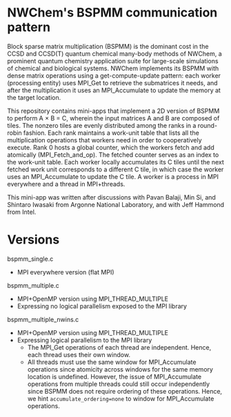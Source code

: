 # NWChem's BSPMM communication pattern

Block sparse matrix multiplication (BSPMM) is the dominant
cost in the CCSD and CCSD(T) quantum chemical many-body
methods of NWChem, a prominent quantum chemistry application
suite for large-scale simulations of chemical and biological
systems. NWChem implements its BSPMM with dense matrix operations
using a get-compute-update pattern: each worker (processing
entity) uses MPI_Get to retrieve the submatrices it needs,
and after the multiplication it uses an MPI_Accumulate to update
the memory at the target location.

This repository contains mini-apps that implement a 2D version
of BSPMM to perform A × B = C, wherein the input matrices A and
B are composed of tiles. The nonzero tiles are evenly distributed
among the ranks in a round-robin fashion. Each rank maintains a
work-unit table that lists all the multiplication operations that
workers need in order to cooperatively execute. Rank 0 hosts a
global counter, which the workers fetch and add atomically
(MPI_Fetch_and_op). The fetched counter serves as an index to the
work-unit table. Each worker locally accumulates its C tiles until
the next fetched work unit corresponds to a different C tile, in
which case the worker uses an MPI_Accumulate to update the C tile.
A worker is a process in MPI everywhere and a thread in MPI+threads.

This mini-app was written after discussions with Pavan Balaji, Min Si,
and Shintaro Iwasaki from Argonne National Laboratory, and with
Jeff Hammond from Intel.

# Versions

bspmm_single.c
- MPI everywhere version (flat MPI)

bspmm_multiple.c
- MPI+OpenMP version using MPI_THREAD_MULTIPLE
- Expressing no logical parallelism exposed to the MPI library

bspmm_multiple_nwins.c
- MPI+OpenMP version using MPI_THREAD_MULTIPLE
- Expressing logical parallelism to the MPI library
  - The MPI_Get operations of each thread are independent. Hence, each thread uses their own window.
  - All threads must use the same window for MPI_Accumulate operations since atomicity across windows
  for the same memory location is undefined. However, the issue of MPI_Accumulate operations from
  multiple threads could still occur independently since BSPMM does not require ordering of these
  operations. Hence, we hint `accumulate_ordering=none` to window for MPI_Accumulate operations.
